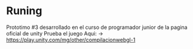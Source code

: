 # Runing
 Prototimo #3 desarrollado en el curso de programador junior de la pagina oficial de unity
 Prueba el juego Aqui: -> https://play.unity.com/mg/other/compilacionwebgl-1
